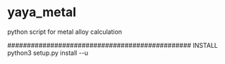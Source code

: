# yaya_metal
python script for metal alloy calculation

###############################################
INSTALL
python3 setup.py install --u

